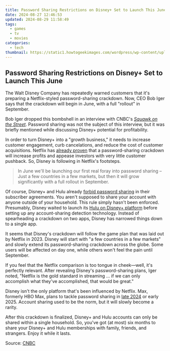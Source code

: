 ```yaml
---
title: Password Sharing Restrictions on Disney+ Set to Launch This June
date: 2024-08-27 12:46:53
updated: 2024-08-29 11:58:49
tags:
  - games
  - tv
  - movies
categories:
  - tech
thumbnail: https://static1.howtogeekimages.com/wordpress/wp-content/uploads/2023/08/disney.jpg
---
```


## Password Sharing Restrictions on Disney+ Set to Launch This June

The Walt Disney Company has repeatedly warned customers that it's preparing a Netflix-styled password-sharing crackdown. Now, CEO Bob Iger says that the crackdown will begin in June, with a full "rollout" in September.

 Bob Iger dropped this bombshell in an interview with CNBC's _[Squawk on the Street](https://www.cnbc.com/video/2024/04/04/disney-ceo-bob-iger-on-streaming-we-have-to-turn-it-into-a-growth-business.html)_. Password sharing was not the subject of this interview, but it was briefly mentioned while discussing Disney+ potential for profitability.

 In order to turn Disney+ into a "growth business," it needs to increase customer engagement, curb cancelations, and reduce the cost of customer acquisitions. Netflix has [already proven](https://screen-mirroring-recording.techidaily.com/updated-optimizing-skype-call-audio-environment-for-2024/) that a password-sharing crackdown will increase profits and appease investors with very little customer pushback. So, Disney is following in Netflix's footsteps.

> In June we'll be launching our first real foray into password sharing – Just a few countries in a few markets, but then it will grow significantly with a full rollout in September.

 Of course, Disney+ and Hulu already [forbid password sharing](https://extra-support.techidaily.com/updated-pure-serenity-in-the-air-top-asmr-microphones-at-low-costs/) in their subscriber agreements. You aren't supposed to share your account with anyone outside of your household. This rule simply hasn't been enforced. Presumably, Disney waited to launch its [Hulu on Disney+ platform](https://extra-guidance.techidaily.com/updated-magnify-marvel-the-ultimate-10-camera-lens-guide/) before setting up any account-sharing detection technology. Instead of spearheading a crackdown on two apps, Disney has narrowed things down to a single app.

 It seems that Disney's crackdown will follow the game plan that was laid out by Netflix in 2023\. Disney will start with "a few countries in a few markets" and slowly extend its password-sharing crackdown across the globe. Some users will be affected on day one, while others won't feel the pain until September.

 If you feel that the Netflix comparison is too tongue in cheek—well, it's perfectly relevant. After revealing Disney's password-sharing plans, Iger noted, "Netflix is the gold standard in streaming … if we can only accomplish what they've accomplished, that would be great."

 Disney isn't the only platform that's been influenced by Netflix. Max, formerly HBO Max, plans to tackle password sharing in [late 2024](https://variety.com/2024/digital/news/max-cracking-down-password-sharing-violators-1235933801/) or early 2025\. Account sharing used to be the norm, but it will slowly become a rarity.

 After this crackdown is finalized, Disney+ and Hulu accounts can only be shared within a single household. So, you've got (at most) six months to share your Disney+ and Hulu memberships with family, friends, and strangers. Enjoy it while it lasts.

 Source: [CNBC](http://www.cnbc.com/video/2024/04/04/disney-ceo-bob-iger-on-streaming-we-have-to-turn-it-into-a-growth-business.html)

<ins class="adsbygoogle"
     style="display:block"
     data-ad-format="autorelaxed"
     data-ad-client="ca-pub-7571918770474297"
     data-ad-slot="1223367746"></ins>



<ins class="adsbygoogle"
     style="display:block"
     data-ad-client="ca-pub-7571918770474297"
     data-ad-slot="8358498916"
     data-ad-format="auto"
     data-full-width-responsive="true"></ins>
